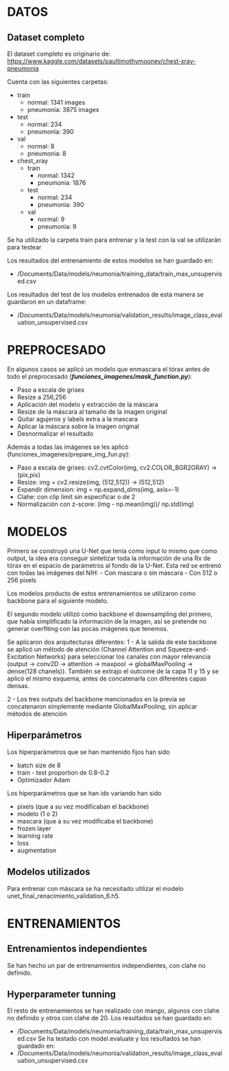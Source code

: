 # DATOS
## Dataset completo
El dataset completo es originario de: https://www.kaggle.com/datasets/paultimothymooney/chest-xray-pneumonia

Cuenta con las siguientes carpetas:
- train
    - normal: 1341 images
    - pneumonia: 3875 images
- test
    - normal: 234
    - pneumonia: 390
- val
    - normal: 8
    - pneumonia: 8
- chest_xray
    - train
        - normal: 1342
        - pneumonia: 1876
    - test
        - normal: 234
        - pneumonia: 390
    - val
        - normal: 9
        - pneumonia: 9

Se ha utilizado la carpeta train para entrenar y la test con la val se utilizarán para testear

Los resultados del entrenamiento de estos modelos se han guardado en: 
- /Documents/Data/models/neumonia/training_data/train_max_unsupervised.csv

Los resultados del test de los modelos entrenados de esta manera se guardaron en un dataframe:
- /Documents/Data/models/neumonia/validation_results/image_class_evaluation_unsupervised.csv


# PREPROCESADO
En algunos casos se aplicó un modelo que enmascara el tórax antes de todo el preprocesado (***funciones_imagenes/mask_function.py***):
- Paso a escala de grises
- Resize a 256,256
- Aplicación del modelo y extracción de la máscara
- Resize de la máscara al tamaño de la imagen original
- Quitar agujeros y labels extra a la mascara
- Aplicar la máscara sobre la imagen original
- Desnormalizar el resultado

Además a todas las imágenes se les aplicó (funciones_imagenes/prepare_img_fun.py):
- Paso a escala de grises: cv2.cvtColor(img, cv2.COLOR_BGR2GRAY) -> (pix,pix)
- Resize: img = cv2.resize(img, (512,512)) -> (512,512)
- Expandir dimension: img = np.expand_dims(img, axis=-1)
- Clahe: con clip limit sin especificar o de 2
- Normalización con z-score: (img - np.mean(img))/ np.std(img)


# MODELOS
Primero se construyó una U-Net que tenía como input lo mismo que como output, la idea era conseguir
sintetizar toda la información de una Rx de tórax en el espacio de parámetros al fondo de la U-Net.
Esta red se entrenó con todas las imágenes del NIH:
    - Con mascara o sin máscara
    - Con 512 o 256 pixels

Los modelos producto de estos entrenamientos se utilizaron como backbone para el siguiente modelo.

El segundo modelo utilizó como backbone el downsampling del primero, que había simplificado la información
de la imagen, así se pretende no generar overfiting con las pocas imágenes que tenemos.

Se aplicaron dos arquitecturas diferentes:
1 - A la salida de este backbone se aplicó un método de atención (Channel Attention and Squeeze-and-Excitation Networks)
para seleccionar los canales con mayor relevancia (output -> conv2D -> attention -> maxpool -> globalMaxPooling -> dense(128 chanels)). 
También se extrajo el outcome de la capa 11 y 15 y se aplicó el mismo esquema, antes de concatenarla con diferentes capas densas.

2 - Los tres outputs del backbone mencionados en la previa se concatenaron simplemente mediante GlobalMaxPooling, sin aplicar métodos
de atención 

## Hiperparámetros
Los hiperparámetros que se han mantenido fijos han sido
- batch size de 8
- train - test proportion de 0.8-0.2
- Optimizador Adam

Los hiperparámetros que se han ido variando han sido
- pixels (que a su vez modificaban el backbone)
- modelo (1 o 2)
- mascara (que a su vez modificaba el backbone)
- frozen layer
- learning rate
- loss
- augmentation

## Modelos utilizados
Para entrenar con máscara se ha necesitado utilizar el modelo unet_final_renacimiento_validation_6.h5.


# ENTRENAMIENTOS
## Entrenamientos independientes
Se han hecho un par de entrenamientos independientes, con clahe no definido.

## Hyperparameter tunning
El resto de entrenamientos se han realizado con mango, algunos con clahe no definido y otros con clahe de 20.
Los resultados se han guardado en:
- /Documents/Data/models/neumonia/training_data/train_max_unsupervised.csv
Se ha testado con model.evaluate y los resultados se han guardado en:
- /Documents/Data/models/neumonia/validation_results/image_class_evaluation_unsupervised.csv
